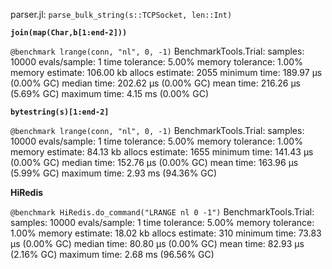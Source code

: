 
parser.jl: `parse_bulk_string(s::TCPSocket, len::Int)`

__`join(map(Char,b[1:end-2]))`__

`@benchmark lrange(conn, "nl", 0, -1)`
BenchmarkTools.Trial:
  samples:          10000
  evals/sample:     1
  time tolerance:   5.00%
  memory tolerance: 1.00%
  memory estimate:  106.00 kb
  allocs estimate:  2055
  minimum time:     189.97 μs (0.00% GC)
  median time:      202.62 μs (0.00% GC)
  mean time:        216.26 μs (5.69% GC)
  maximum time:     4.15 ms (0.00% GC)

__`bytestring(s)[1:end-2]`__

`@benchmark lrange(conn, "nl", 0, -1)`
BenchmarkTools.Trial:
  samples:          10000
  evals/sample:     1
  time tolerance:   5.00%
  memory tolerance: 1.00%
  memory estimate:  84.13 kb
  allocs estimate:  1655
  minimum time:     141.43 μs (0.00% GC)
  median time:      152.76 μs (0.00% GC)
  mean time:        163.96 μs (5.99% GC)
  maximum time:     2.93 ms (94.36% GC)

__HiRedis__

`@benchmark HiRedis.do_command("LRANGE nl 0 -1")`
BenchmarkTools.Trial:
 samples:          10000
 evals/sample:     1
 time tolerance:   5.00%
 memory tolerance: 1.00%
 memory estimate:  18.02 kb
 allocs estimate:  310
 minimum time:     73.83 μs (0.00% GC)
 median time:      80.80 μs (0.00% GC)
 mean time:        82.93 μs (2.16% GC)
 maximum time:     2.68 ms (96.56% GC)

